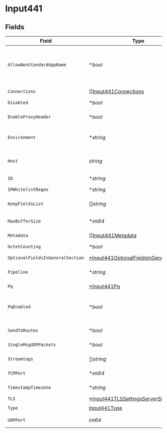 # Input441


## Fields

| Field                                                                                                                                                                                                          | Type                                                                                                                                                                                                           | Required                                                                                                                                                                                                       | Description                                                                                                                                                                                                    |
| -------------------------------------------------------------------------------------------------------------------------------------------------------------------------------------------------------------- | -------------------------------------------------------------------------------------------------------------------------------------------------------------------------------------------------------------- | -------------------------------------------------------------------------------------------------------------------------------------------------------------------------------------------------------------- | -------------------------------------------------------------------------------------------------------------------------------------------------------------------------------------------------------------- |
| `AllowNonStandardAppName`                                                                                                                                                                                      | **bool*                                                                                                                                                                                                        | :heavy_minus_sign:                                                                                                                                                                                             | Enable if RFC 3164-formatted messages have hyphens in the app name portion of the TAG section. If disabled, only alphanumeric characters and underscores are allowed. Ignored for RFC 5424-formatted messages. |
| `Connections`                                                                                                                                                                                                  | [][Input441Connections](../../models/shared/input441connections.md)                                                                                                                                            | :heavy_minus_sign:                                                                                                                                                                                             | Direct connections to Destinations, optionally via a Pipeline or a Pack.                                                                                                                                       |
| `Disabled`                                                                                                                                                                                                     | **bool*                                                                                                                                                                                                        | :heavy_minus_sign:                                                                                                                                                                                             | Enable/disable this input                                                                                                                                                                                      |
| `EnableProxyHeader`                                                                                                                                                                                            | **bool*                                                                                                                                                                                                        | :heavy_minus_sign:                                                                                                                                                                                             | Enable if the connection is proxied by a device that supports Proxy Protocol V1 or V2                                                                                                                          |
| `Environment`                                                                                                                                                                                                  | **string*                                                                                                                                                                                                      | :heavy_minus_sign:                                                                                                                                                                                             | Optionally, enable this config only on a specified Git branch. If empty, will be enabled everywhere.                                                                                                           |
| `Host`                                                                                                                                                                                                         | *string*                                                                                                                                                                                                       | :heavy_check_mark:                                                                                                                                                                                             | Address to bind on. For IPv4 (all addresses), use the default '0.0.0.0'. For IPv6, enter '::' (all addresses) or specify an IP address.                                                                        |
| `ID`                                                                                                                                                                                                           | **string*                                                                                                                                                                                                      | :heavy_minus_sign:                                                                                                                                                                                             | Unique ID for this input                                                                                                                                                                                       |
| `IPWhitelistRegex`                                                                                                                                                                                             | **string*                                                                                                                                                                                                      | :heavy_minus_sign:                                                                                                                                                                                             | Regex matching IP addresses that are allowed to send data                                                                                                                                                      |
| `KeepFieldsList`                                                                                                                                                                                               | []*string*                                                                                                                                                                                                     | :heavy_minus_sign:                                                                                                                                                                                             | Wildcard list of fields to keep from source data, * = ALL (default)                                                                                                                                            |
| `MaxBufferSize`                                                                                                                                                                                                | **int64*                                                                                                                                                                                                       | :heavy_minus_sign:                                                                                                                                                                                             | Maximum number of events to buffer when downstream is blocking. Only applies to UDP.                                                                                                                           |
| `Metadata`                                                                                                                                                                                                     | [][Input441Metadata](../../models/shared/input441metadata.md)                                                                                                                                                  | :heavy_minus_sign:                                                                                                                                                                                             | Fields to add to events from this input.                                                                                                                                                                       |
| `OctetCounting`                                                                                                                                                                                                | **bool*                                                                                                                                                                                                        | :heavy_minus_sign:                                                                                                                                                                                             | Enable if incoming messages use octet counting per RFC 6587.                                                                                                                                                   |
| `OptionalFieldsInGeneralSection`                                                                                                                                                                               | [*Input441OptionalFieldsInGeneralSection](../../models/shared/input441optionalfieldsingeneralsection.md)                                                                                                       | :heavy_minus_sign:                                                                                                                                                                                             | N/A                                                                                                                                                                                                            |
| `Pipeline`                                                                                                                                                                                                     | **string*                                                                                                                                                                                                      | :heavy_minus_sign:                                                                                                                                                                                             | Pipeline to process data from this Source before sending it through the Routes.                                                                                                                                |
| `Pq`                                                                                                                                                                                                           | [*Input441Pq](../../models/shared/input441pq.md)                                                                                                                                                               | :heavy_minus_sign:                                                                                                                                                                                             | N/A                                                                                                                                                                                                            |
| `PqEnabled`                                                                                                                                                                                                    | **bool*                                                                                                                                                                                                        | :heavy_minus_sign:                                                                                                                                                                                             | For details on Persistent Queues, see: [https://docs.cribl.io/stream/persistent-queues](https://docs.cribl.io/stream/persistent-queues)                                                                        |
| `SendToRoutes`                                                                                                                                                                                                 | **bool*                                                                                                                                                                                                        | :heavy_minus_sign:                                                                                                                                                                                             | Select whether to send data to Routes, or directly to Destinations.                                                                                                                                            |
| `SingleMsgUDPPackets`                                                                                                                                                                                          | **bool*                                                                                                                                                                                                        | :heavy_minus_sign:                                                                                                                                                                                             | Whether to treat UDP packet data received as full syslog message                                                                                                                                               |
| `Streamtags`                                                                                                                                                                                                   | []*string*                                                                                                                                                                                                     | :heavy_minus_sign:                                                                                                                                                                                             | Add tags for filtering and grouping in @{product}.                                                                                                                                                             |
| `TCPPort`                                                                                                                                                                                                      | **int64*                                                                                                                                                                                                       | :heavy_minus_sign:                                                                                                                                                                                             | Enter TCP port number to listen on. Not required if listening on UDP.                                                                                                                                          |
| `TimestampTimezone`                                                                                                                                                                                            | **string*                                                                                                                                                                                                      | :heavy_minus_sign:                                                                                                                                                                                             | Timezone to assign to timestamps without timezone info.                                                                                                                                                        |
| `TLS`                                                                                                                                                                                                          | [*Input441TLSSettingsServerSide](../../models/shared/input441tlssettingsserverside.md)                                                                                                                         | :heavy_minus_sign:                                                                                                                                                                                             | N/A                                                                                                                                                                                                            |
| `Type`                                                                                                                                                                                                         | [Input441Type](../../models/shared/input441type.md)                                                                                                                                                            | :heavy_check_mark:                                                                                                                                                                                             | N/A                                                                                                                                                                                                            |
| `UDPPort`                                                                                                                                                                                                      | *int64*                                                                                                                                                                                                        | :heavy_check_mark:                                                                                                                                                                                             | Enter UDP port number to listen on. Not required if listening on TCP.                                                                                                                                          |
